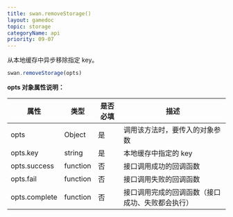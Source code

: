 ```yaml
---
title: swan.removeStorage()
layout: gamedoc
topic: storage
categoryName: api
priority: 09-07
---
```


从本地缓存中异步移除指定 key。

```js
swan.removeStorage(opts)
```

**opts 对象属性说明：**

|属性|类型|是否必填|描述|
|-|-|-|-|
|opts|Object|是|调用该方法时，要传入的对象参数|
|opts.key|string|是|本地缓存中指定的 key|
|opts.success|function|否|接口调用成功的回调函数|
|opts.fail|function|否|接口调用失败的回调函数|
|opts.complete|function|否|接口调用完成的回调函数（接口成功、失败都会执行）|
